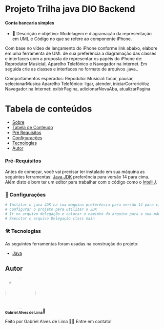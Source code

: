 # Projeto Trilha java DIO Backend

#### Conta bancaria simples

- 💬 Descrição e objetivo: Modelagem e diagramação da representação em UML e Código no que se refere ao componente iPhone.

Com base no vídeo de lançamento do iPhone conforme link abaixo, elabore em uma ferramenta de UML de sua preferência a diagramação das classes e 
interfaces com a proposta de representar os papéis do iPhone de: Reprodutor Musicial, Aparelho Telefônico e Navegador na Internet. Em seguida crie as classes e interfaces no formato de arquivos .java..


Comportamentos esperados:
Repodutor Musicial: tocar, pausar, selecionarMusica
Aparelho Telefônico: ligar, atender, iniciarCorrerioVoz
Navegador na Internet: exibirPagina, adicionarNovaAba, atualizarPagina

# Tabela de conteúdos

<!--ts-->

- [Sobre](#Descrição)
- [Tabela de Conteudo](#tabela-de-conteudo)
- [Pré Requisitos](#pre-requisitos)
- [Configurações](#Configurações)
- [Tecnologias](#tecnologias)
- [Autor](#autor)
  <!--te-->
  <br>

### Pré-Requisitos

Antes de começar, você vai precisar ter instalado em sua máquina as seguintes ferramentas: 
[Java JDK](https://www.oracle.com/java/technologies/downloads/) preferência para versão 14 para cima.<br>
Além disto é bom ter um editor para trabalhar com o código como o [IntelliJ](https://www.jetbrains.com/pt-br/idea/).

### 🎲 Configurações

```bash
# Instalar o java JDK na sua máquina preferência para versão 14 para cima
# Configurar o projeto para utilizar o JDK
# Ir no arquivo delegação e colocar o caminho do arquivo para a sua máquina no lugar especificado.
# Executar o arquivo Delegação class main
```

### 🛠 Tecnologias

As seguintes ferramentas foram usadas na construção do projeto:

- [Java](https://www.oracle.com/java/technologies/downloads/)

## Autor

<a href="https://www.linkedin.com/in/gabriel19br/">
<img style="border-radius: 50%;" src="https://media-exp1.licdn.com/dms/image/C4D03AQEN5MndpcR7Rg/profile-displayphoto-shrink_200_200/0/1613396219696?e=1644451200&v=beta&t=tzL1BFQ4hpDlXAsW1se7Wp1-Rud4DdBGOnocCIEPNUA" width="100px;" alt=""/>
<br/>
<sub><b>Gabriel Alves de Lima</b></sub></a>🚀

Feito por Gabriel Alves de Lima 👋🏽 Entre em contato!
